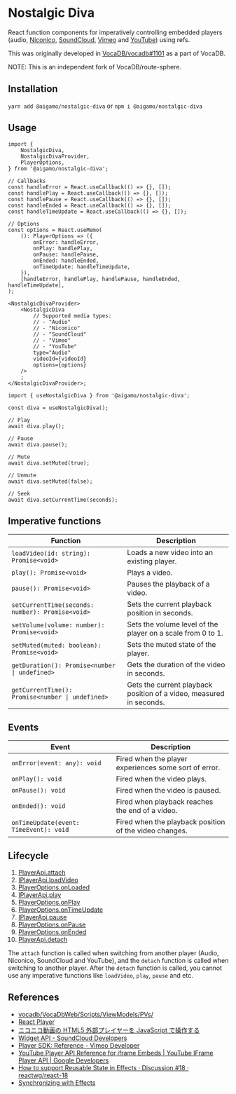 # Nostalgic Diva

React function components for imperatively controlling embedded players (audio, [Niconico](https://www.nicovideo.jp/), [SoundCloud](https://soundcloud.com/), [Vimeo](https://vimeo.com/) and [YouTube](https://www.youtube.com/)) using refs.

This was originally developed in [VocaDB/vocadb#1101](https://github.com/VocaDB/vocadb/pull/1101) as a part of VocaDB.

NOTE: This is an independent fork of VocaDB/route-sphere.

## Installation

`yarn add @aigamo/nostalgic-diva` or `npm i @aigamo/nostalgic-diva`

## Usage

```tsx
import {
	NostalgicDiva,
	NostalgicDivaProvider,
	PlayerOptions,
} from '@aigamo/nostalgic-diva';

// Callbacks
const handleError = React.useCallback(() => {}, []);
const handlePlay = React.useCallback(() => {}, []);
const handlePause = React.useCallback(() => {}, []);
const handleEnded = React.useCallback(() => {}, []);
const handleTimeUpdate = React.useCallback(() => {}, []);

// Options
const options = React.useMemo(
	(): PlayerOptions => ({
		onError: handleError,
		onPlay: handlePlay,
		onPause: handlePause,
		onEnded: handleEnded,
		onTimeUpdate: handleTimeUpdate,
	}),
	[handleError, handlePlay, handlePause, handleEnded, handleTimeUpdate],
);

<NostalgicDivaProvider>
	<NostalgicDiva
		// Supported media types:
		// - "Audio"
		// - "Niconico"
		// - "SoundCloud"
		// - "Vimeo"
		// - "YouTube"
		type="Audio"
		videoId={videoId}
		options={options}
	/>
	;
</NostalgicDivaProvider>;
```

```tsx
import { useNostalgicDiva } from '@aigamo/nostalgic-diva';

const diva = useNostalgicDiva();

// Play
await diva.play();

// Pause
await diva.pause();

// Mute
await diva.setMuted(true);

// Unmute
await diva.setMuted(false);

// Seek
await diva.setCurrentTime(seconds);
```

## Imperative functions

| Function                                         | Description                                                         |
| ------------------------------------------------ | ------------------------------------------------------------------- |
| `loadVideo(id: string): Promise<void>`           | Loads a new video into an existing player.                          |
| `play(): Promise<void>`                          | Plays a video.                                                      |
| `pause(): Promise<void>`                         | Pauses the playback of a video.                                     |
| `setCurrentTime(seconds: number): Promise<void>` | Sets the current playback position in seconds.                      |
| `setVolume(volume: number): Promise<void>`       | Sets the volume level of the player on a scale from 0 to 1.         |
| `setMuted(muted: boolean): Promise<void>`        | Sets the muted state of the player.                                 |
| `getDuration(): Promise<number \| undefined>`    | Gets the duration of the video in seconds.                          |
| `getCurrentTime(): Promise<number \| undefined>` | Gets the current playback position of a video, measured in seconds. |

## Events

| Event                                  | Description                                            |
| -------------------------------------- | ------------------------------------------------------ |
| `onError(event: any): void`            | Fired when the player experiences some sort of error.  |
| `onPlay(): void`                       | Fired when the video plays.                            |
| `onPause(): void`                      | Fired when the video is paused.                        |
| `onEnded(): void`                      | Fired when playback reaches the end of a video.        |
| `onTimeUpdate(event: TimeEvent): void` | Fired when the playback position of the video changes. |

## Lifecycle

1. [PlayerApi.attach](https://github.com/ycanardeau/nostalgic-diva/blob/5cc35c68cf71230f9459804a9dd9e9265cfa2297/src/players/PlayerApi.ts#L84)
1. [IPlayerApi.loadVideo](https://github.com/ycanardeau/nostalgic-diva/blob/5cc35c68cf71230f9459804a9dd9e9265cfa2297/src/players/PlayerApi.ts#L33)
1. [PlayerOptions.onLoaded](https://github.com/ycanardeau/nostalgic-diva/blob/5cc35c68cf71230f9459804a9dd9e9265cfa2297/src/players/PlayerApi.ts#L25)
1. [IPlayerApi.play](https://github.com/ycanardeau/nostalgic-diva/blob/5cc35c68cf71230f9459804a9dd9e9265cfa2297/src/players/PlayerApi.ts#L34)
1. [PlayerOptions.onPlay](https://github.com/ycanardeau/nostalgic-diva/blob/5cc35c68cf71230f9459804a9dd9e9265cfa2297/src/players/PlayerApi.ts#L26)
1. [PlayerOptions.onTimeUpdate](https://github.com/ycanardeau/nostalgic-diva/blob/5cc35c68cf71230f9459804a9dd9e9265cfa2297/src/players/PlayerApi.ts#L29)
1. [IPlayerApi.pause](https://github.com/ycanardeau/nostalgic-diva/blob/5cc35c68cf71230f9459804a9dd9e9265cfa2297/src/players/PlayerApi.ts#L35)
1. [PlayerOptions.onPause](https://github.com/ycanardeau/nostalgic-diva/blob/5cc35c68cf71230f9459804a9dd9e9265cfa2297/src/players/PlayerApi.ts#L27)
1. [PlayerOptions.onEnded](https://github.com/ycanardeau/nostalgic-diva/blob/5cc35c68cf71230f9459804a9dd9e9265cfa2297/src/players/PlayerApi.ts#L28)
1. [PlayerApi.detach](https://github.com/ycanardeau/nostalgic-diva/blob/5cc35c68cf71230f9459804a9dd9e9265cfa2297/src/players/PlayerApi.ts#L111)

The `attach` function is called when switching from another player (Audio, Niconico, SoundCloud and YouTube), and the `detach` function is called when switching to another player. After the `detach` function is called, you cannot use any imperative functions like `loadVideo`, `play`, `pause` and etc.

## References

-   [vocadb/VocaDbWeb/Scripts/ViewModels/PVs/](https://github.com/VocaDB/vocadb/tree/5304e764cf423f07b424e94266e415db40d11f28/VocaDbWeb/Scripts/ViewModels/PVs)
-   [React Player](https://github.com/cookpete/react-player)
-   [ニコニコ動画の HTML5 外部プレイヤーを JavaScript で操作する](https://blog.hayu.io/web/create/nicovideo-embed-player-api/)
-   [Widget API - SoundCloud Developers](https://developers.soundcloud.com/docs/api/html5-widget)
-   [Player SDK: Reference - Vimeo Developer](https://developer.vimeo.com/player/sdk/reference)
-   [YouTube Player API Reference for iframe Embeds | YouTube IFrame Player API | Google Developers](https://developers.google.com/youtube/iframe_api_reference)
-   [How to support Reusable State in Effects · Discussion #18 · reactwg/react-18](https://github.com/reactwg/react-18/discussions/18)
-   [Synchronizing with Effects](https://beta.reactjs.org/learn/synchronizing-with-effects#how-to-handle-the-effect-firing-twice-in-development)

